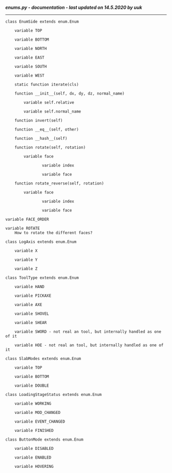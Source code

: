 ***enums.py - documentation - last updated on 14.5.2020 by uuk***
___

    class EnumSide extends enum.Enum

        variable TOP

        variable BOTTOM

        variable NORTH

        variable EAST

        variable SOUTH

        variable WEST

        static function iterate(cls)

        function __init__(self, dx, dy, dz, normal_name)

            variable self.relative

            variable self.normal_name

        function invert(self)

        function __eq__(self, other)

        function __hash__(self)

        function rotate(self, rotation)

            variable face

                    variable index

                    variable face

        function rotate_reverse(self, rotation)

            variable face

                    variable index

                    variable face

    variable FACE_ORDER

    variable ROTATE
        How to rotate the different faces?

    class LogAxis extends enum.Enum

        variable X

        variable Y

        variable Z

    class ToolType extends enum.Enum

        variable HAND

        variable PICKAXE

        variable AXE

        variable SHOVEL

        variable SHEAR

        variable SWORD - not real an tool, but internally handled as one of it

        variable HOE - not real an tool, but internally handled as one of it

    class SlabModes extends enum.Enum

        variable TOP

        variable BOTTOM

        variable DOUBLE

    class LoadingStageStatus extends enum.Enum

        variable WORKING

        variable MOD_CHANGED

        variable EVENT_CHANGED

        variable FINISHED

    class ButtonMode extends enum.Enum

        variable DISABLED

        variable ENABLED

        variable HOVERING